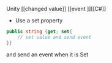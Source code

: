 Unity [[changed value]] [[event ]][[C#]]
  
- Use a set property 
```C#
public string {get; set{
	// set value and send event
}}
```

and send an event when it is Set 